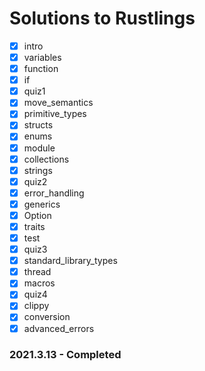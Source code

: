 # Solutions to Rustlings

- [x] intro
- [x] variables
- [x] function
- [x] if
- [x] quiz1
- [x] move_semantics
- [x] primitive_types
- [x] structs
- [x] enums
- [x] module
- [x] collections
- [x] strings
- [x] quiz2
- [x] error_handling
- [x] generics
- [x] Option
- [x] traits
- [x] test
- [x] quiz3
- [x] standard_library_types
- [x] thread
- [x] macros
- [x] quiz4
- [x] clippy
- [x] conversion
- [x] advanced_errors

### 2021.3.13 - Completed



